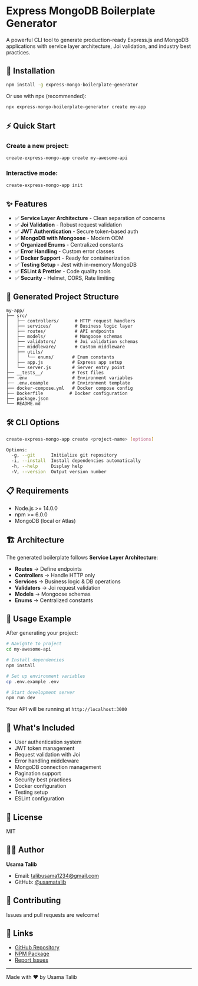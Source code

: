 # Express MongoDB Boilerplate Generator

A powerful CLI tool to generate production-ready Express.js and MongoDB applications with service layer architecture, Joi validation, and industry best practices.

## 🚀 Installation

```bash
npm install -g express-mongo-boilerplate-generator
```

Or use with npx (recommended):

```bash
npx express-mongo-boilerplate-generator create my-app
```

## ⚡ Quick Start

### Create a new project:

```bash
create-express-mongo-app create my-awesome-api
```

### Interactive mode:

```bash
create-express-mongo-app init
```

## ✨ Features

- ✅ **Service Layer Architecture** - Clean separation of concerns
- ✅ **Joi Validation** - Robust request validation
- ✅ **JWT Authentication** - Secure token-based auth
- ✅ **MongoDB with Mongoose** - Modern ODM
- ✅ **Organized Enums** - Centralized constants
- ✅ **Error Handling** - Custom error classes
- ✅ **Docker Support** - Ready for containerization
- ✅ **Testing Setup** - Jest with in-memory MongoDB
- ✅ **ESLint & Prettier** - Code quality tools
- ✅ **Security** - Helmet, CORS, Rate limiting

## 📁 Generated Project Structure

```
my-app/
├── src/
│   ├── controllers/      # HTTP request handlers
│   ├── services/         # Business logic layer
│   ├── routes/           # API endpoints
│   ├── models/           # Mongoose schemas
│   ├── validators/       # Joi validation schemas
│   ├── middleware/       # Custom middleware
│   ├── utils/
│   │   └── enums/       # Enum constants
│   ├── app.js           # Express app setup
│   └── server.js        # Server entry point
├── __tests__/           # Test files
├── .env                 # Environment variables
├── .env.example         # Environment template
├── docker-compose.yml   # Docker compose config
├── Dockerfile          # Docker configuration
├── package.json
└── README.md
```

## 🛠️ CLI Options

```bash
create-express-mongo-app create <project-name> [options]

Options:
  -g, --git      Initialize git repository
  -i, --install  Install dependencies automatically
  -h, --help     Display help
  -V, --version  Output version number
```

## 📋 Requirements

- Node.js >= 14.0.0
- npm >= 6.0.0
- MongoDB (local or Atlas)

## 🏗️ Architecture

The generated boilerplate follows **Service Layer Architecture**:

- **Routes** → Define endpoints
- **Controllers** → Handle HTTP only
- **Services** → Business logic & DB operations
- **Validators** → Joi request validation
- **Models** → Mongoose schemas
- **Enums** → Centralized constants

## 🔧 Usage Example

After generating your project:

```bash
# Navigate to project
cd my-awesome-api

# Install dependencies
npm install

# Set up environment variables
cp .env.example .env

# Start development server
npm run dev
```

Your API will be running at `http://localhost:3000`

## 🌟 What's Included

- User authentication system
- JWT token management
- Request validation with Joi
- Error handling middleware
- MongoDB connection management
- Pagination support
- Security best practices
- Docker configuration
- Testing setup
- ESLint configuration

## 📝 License

MIT

## 👨‍💻 Author

**Usama Talib**

- Email: talibusama1234@gmail.com
- GitHub: [@usamatalib](https://github.com/Usama123talib)

## 🤝 Contributing

Issues and pull requests are welcome!

## 🔗 Links

- [GitHub Repository](https://github.com/Usama123talib/express-mongo-boilerplate)
- [NPM Package](https://www.npmjs.com/package/express-mongo-boilerplate-generator)
- [Report Issues](https://github.com/Usama123talib/express-mongo-boilerplate/issues)

---

Made with ❤️ by Usama Talib
